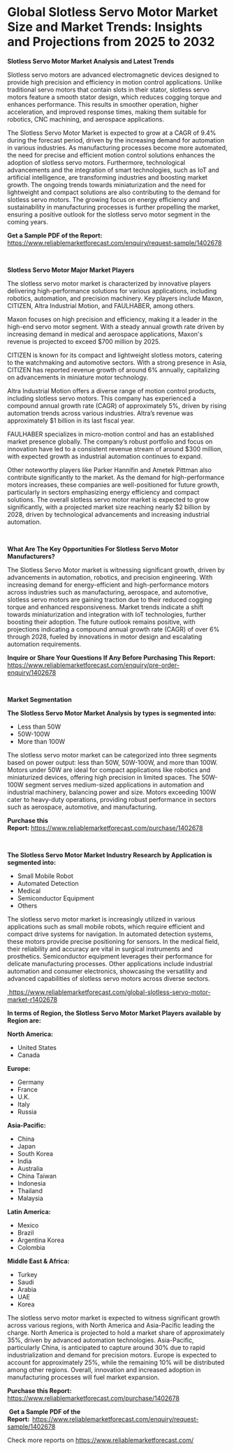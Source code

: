 <p><h1>Global Slotless Servo Motor Market Size and Market Trends: Insights and Projections from 2025 to 2032</h1></p><p><strong>Slotless Servo Motor Market Analysis and Latest Trends</strong></p>
<p><p>Slotless servo motors are advanced electromagnetic devices designed to provide high precision and efficiency in motion control applications. Unlike traditional servo motors that contain slots in their stator, slotless servo motors feature a smooth stator design, which reduces cogging torque and enhances performance. This results in smoother operation, higher acceleration, and improved response times, making them suitable for robotics, CNC machining, and aerospace applications.</p><p>The Slotless Servo Motor Market is expected to grow at a CAGR of 9.4% during the forecast period, driven by the increasing demand for automation in various industries. As manufacturing processes become more automated, the need for precise and efficient motion control solutions enhances the adoption of slotless servo motors. Furthermore, technological advancements and the integration of smart technologies, such as IoT and artificial intelligence, are transforming industries and boosting market growth. The ongoing trends towards miniaturization and the need for lightweight and compact solutions are also contributing to the demand for slotless servo motors. The growing focus on energy efficiency and sustainability in manufacturing processes is further propelling the market, ensuring a positive outlook for the slotless servo motor segment in the coming years.</p></p>
<p><strong>Get a Sample PDF of the Report:&nbsp;</strong> <a href="https://www.reliablemarketforecast.com/enquiry/request-sample/1402678?utm_campaign=1134&utm_medium=2&utm_source=Github&utm_content=ia&utm_term=12012025&utm_id=slotless-servo-motor">https://www.reliablemarketforecast.com/enquiry/request-sample/1402678</a></p>
<p>&nbsp;</p>
<p><strong>Slotless Servo Motor Major Market Players</strong></p>
<p><p>The slotless servo motor market is characterized by innovative players delivering high-performance solutions for various applications, including robotics, automation, and precision machinery. Key players include Maxon, CITIZEN, Altra Industrial Motion, and FAULHABER, among others.</p><p>Maxon focuses on high precision and efficiency, making it a leader in the high-end servo motor segment. With a steady annual growth rate driven by increasing demand in medical and aerospace applications, Maxon's revenue is projected to exceed $700 million by 2025.</p><p>CITIZEN is known for its compact and lightweight slotless motors, catering to the watchmaking and automotive sectors. With a strong presence in Asia, CITIZEN has reported revenue growth of around 6% annually, capitalizing on advancements in miniature motor technology. </p><p>Altra Industrial Motion offers a diverse range of motion control products, including slotless servo motors. This company has experienced a compound annual growth rate (CAGR) of approximately 5%, driven by rising automation trends across various industries. Altra’s revenue was approximately $1 billion in its last fiscal year.</p><p>FAULHABER specializes in micro-motion control and has an established market presence globally. The company’s robust portfolio and focus on innovation have led to a consistent revenue stream of around $300 million, with expected growth as industrial automation continues to expand.</p><p>Other noteworthy players like Parker Hannifin and Ametek Pittman also contribute significantly to the market. As the demand for high-performance motors increases, these companies are well-positioned for future growth, particularly in sectors emphasizing energy efficiency and compact solutions. The overall slotless servo motor market is expected to grow significantly, with a projected market size reaching nearly $2 billion by 2028, driven by technological advancements and increasing industrial automation.</p></p>
<p>&nbsp;</p>
<p><strong>What Are The Key Opportunities For Slotless Servo Motor Manufacturers?</strong></p>
<p><p>The Slotless Servo Motor market is witnessing significant growth, driven by advancements in automation, robotics, and precision engineering. With increasing demand for energy-efficient and high-performance motors across industries such as manufacturing, aerospace, and automotive, slotless servo motors are gaining traction due to their reduced cogging torque and enhanced responsiveness. Market trends indicate a shift towards miniaturization and integration with IoT technologies, further boosting their adoption. The future outlook remains positive, with projections indicating a compound annual growth rate (CAGR) of over 6% through 2028, fueled by innovations in motor design and escalating automation requirements.</p></p>
<p><strong>Inquire or Share Your Questions If Any Before Purchasing This Report:</strong> <a href="https://www.reliablemarketforecast.com/enquiry/pre-order-enquiry/1402678?utm_campaign=1134&utm_medium=2&utm_source=Github&utm_content=ia&utm_term=12012025&utm_id=slotless-servo-motor">https://www.reliablemarketforecast.com/enquiry/pre-order-enquiry/1402678</a></p>
<p>&nbsp;</p>
<p><strong>Market Segmentation</strong></p>
<p><strong>The Slotless Servo Motor Market Analysis by types is segmented into:</strong></p>
<p><ul><li>Less than 50W</li><li>50W-100W</li><li>More than 100W</li></ul></p>
<p><p>The slotless servo motor market can be categorized into three segments based on power output: less than 50W, 50W-100W, and more than 100W. Motors under 50W are ideal for compact applications like robotics and miniaturized devices, offering high precision in limited spaces. The 50W-100W segment serves medium-sized applications in automation and industrial machinery, balancing power and size. Motors exceeding 100W cater to heavy-duty operations, providing robust performance in sectors such as aerospace, automotive, and manufacturing.</p></p>
<p><strong>Purchase this Report:&nbsp;</strong><a href="https://www.reliablemarketforecast.com/purchase/1402678?utm_campaign=1134&utm_medium=2&utm_source=Github&utm_content=ia&utm_term=12012025&utm_id=slotless-servo-motor">https://www.reliablemarketforecast.com/purchase/1402678</a></p>
<p>&nbsp;</p>
<p><strong>The Slotless Servo Motor Market Industry Research by Application is segmented into:</strong></p>
<p><ul><li>Small Mobile Robot</li><li>Automated Detection</li><li>Medical</li><li>Semiconductor Equipment</li><li>Others</li></ul></p>
<p><p>The slotless servo motor market is increasingly utilized in various applications such as small mobile robots, which require efficient and compact drive systems for navigation. In automated detection systems, these motors provide precise positioning for sensors. In the medical field, their reliability and accuracy are vital in surgical instruments and prosthetics. Semiconductor equipment leverages their performance for delicate manufacturing processes. Other applications include industrial automation and consumer electronics, showcasing the versatility and advanced capabilities of slotless servo motors across diverse sectors.</p></p>
<p><a href="https://www.reliablemarketforecast.com/global-slotless-servo-motor-market-r1402678?utm_campaign=1134&utm_medium=2&utm_source=Github&utm_content=ia&utm_term=12012025&utm_id=slotless-servo-motor">&nbsp;https://www.reliablemarketforecast.com/global-slotless-servo-motor-market-r1402678</a></p>
<p><strong>In terms of Region, the Slotless Servo Motor Market Players available by Region are:</strong></p>
<p>
    <p> <strong> North America: </strong>
        <ul>
            <li>United States</li>
            <li>Canada</li>
        </ul>
        </p> 
    <p> <strong> Europe: </strong>
        <ul>
            <li>Germany</li>
            <li>France</li>
            <li>U.K.</li>
            <li>Italy</li>
            <li>Russia</li>
        </ul>
        </p> 
    <p> <strong> Asia-Pacific: </strong>
        <ul>
            <li>China</li>
            <li>Japan</li>
            <li>South Korea</li>
            <li>India</li>
            <li>Australia</li>
            <li>China Taiwan</li>
            <li>Indonesia</li>
            <li>Thailand</li>
            <li>Malaysia</li>
        </ul>
        </p> 
    <p> <strong> Latin America: </strong>
        <ul>
            <li>Mexico</li>
            <li>Brazil</li>
            <li>Argentina Korea</li>
            <li>Colombia</li>
        </ul>
        </p> 
    <p> <strong> Middle East & Africa: </strong>
        <ul>
            <li>Turkey</li>
            <li>Saudi</li>
            <li>Arabia</li>
            <li>UAE</li>
            <li>Korea</li>
        </ul>
    </p>
    </p>
<p><p>The slotless servo motor market is expected to witness significant growth across various regions, with North America and Asia-Pacific leading the charge. North America is projected to hold a market share of approximately 35%, driven by advanced automation technologies. Asia-Pacific, particularly China, is anticipated to capture around 30% due to rapid industrialization and demand for precision motors. Europe is expected to account for approximately 25%, while the remaining 10% will be distributed among other regions. Overall, innovation and increased adoption in manufacturing processes will fuel market expansion.</p></p>
<p><strong>Purchase this Report: </strong><a href="https://www.reliablemarketforecast.com/purchase/1402678?utm_campaign=1134&utm_medium=2&utm_source=Github&utm_content=ia&utm_term=12012025&utm_id=slotless-servo-motor">https://www.reliablemarketforecast.com/purchase/1402678</a></p>
<p>&nbsp;<strong>Get a Sample PDF of the Report:&nbsp;&nbsp;</strong><a href="https://www.reliablemarketforecast.com/enquiry/request-sample/1402678?utm_campaign=1134&utm_medium=2&utm_source=Github&utm_content=ia&utm_term=12012025&utm_id=slotless-servo-motor">https://www.reliablemarketforecast.com/enquiry/request-sample/1402678</a></p>
<p><strong></strong></p>
<p>Check more reports on <a href="https://www.reliablemarketforecast.com/?utm_campaign=1134&utm_medium=2&utm_source=Github&utm_content=ia&utm_term=12012025&utm_id=slotless-servo-motor">https://www.reliablemarketforecast.com/</a></p>